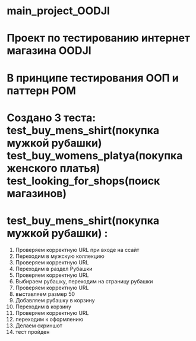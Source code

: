 # main_project_OODJI
# Проект по тестированию интернет магазина OODJI
# В принципе тестирования ООП и паттерн POM
# Создано 3 теста:  test_buy_mens_shirt(покупка мужкой рубашки) test_buy_womens_platya(покупка женского платья) test_looking_for_shops(поиск магазинов)
# test_buy_mens_shirt(покупка мужкой рубашки) :
1) Проверяем корректную URL при входе на ссайт
2) Переходим в мужскую коллекцию
3) Проверяем корректную URL
4) Переходим в раздел Рубашки
5) Проверяем корректную URL
6) Выбираем рубашку, переходим на страницу рубашки
7) Проверяем корректную URL
8) выставляем размер 50
9) Добавляем рубашку в корзину
10) Переходим в корзину
11) Проверяем корректную URL
12) переходим к оформлению
13) Делаем скриншот
14) тест пройден
